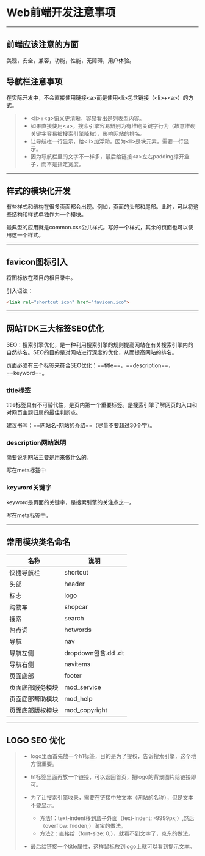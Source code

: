 # Web前端开发注意事项

---

## 前端应该注意的方面

美观，安全，兼容，功能，性能，无障碍，用户体验。







## 导航栏注意事项

在实际开发中，不会直接使用链接&lt;a&gt;而是使用&lt;li&gt;包含链接（&lt;li&gt;+&lt;a&gt;）的方式。

> * &lt;li&gt;+&lt;a&gt;语义更清晰，容易看出是列表型内容。
> * 如果直接使用&lt;a&gt;，搜索引擎容易辨别为有堆砌关键字行为（故意堆砌关键字容易被搜索引擎降权），影响网站的排名。
> * 让导航栏一行显示，给&lt;li&gt;加浮动，因为&lt;li&gt;是块元素，需要一行显示。
> * 因为导航栏里的文字不一样多，最后给链接&lt;a&gt;左右padding撑开盒子，而不是指定宽度。

---

## 样式的模块化开发

有些样式和结构在很多页面都会出现。例如，页面的头部和尾部。此时，可以将这些结构和样式单独作为一个模块。

最典型的应用就是common.css公共样式。写好一个样式，其余的页面也可以使用这一个样式。

---

## favicon图标引入

将图标放在项目的根目录中。

引入语法：

```html
<link rel="shortcut icon" href="favicon.ico">
```

---

## 网站TDK三大标签SEO优化

SEO：搜索引擎优化，是一种利用搜索引擎的规则提高网站在有关搜索引擎内的自然排名。SEO的目的是对网站进行深度的优化，从而提高网站的排名。

页面必须有三个标签来符合SEO优化：==title==，==description==，==keyword==。

### title标签

title标签具有不可替代性，是页内第一个重要标签。是搜索引擎了解网页的入口和对网页主题归属的最佳判断点。

建议书写：==网站名-网站的介绍==（尽量不要超过30个字）。

### description网站说明

简要说明网站主要是用来做什么的。

写在meta标签中

### keyword关键字

keyword是页面的关键字，是搜索引擎的关注点之一。

写在meta标签中。

---

## 常用模块类名命名

| 名称             | 说明                |
| ---------------- | ------------------- |
| 快捷导航栏       | shortcut            |
| 头部             | header              |
| 标志             | logo                |
| 购物车           | shopcar             |
| 搜索             | search              |
| 热点词           | hotwords            |
| 导航             | nav                 |
| 导航左侧         | dropdown包含.dd .dt |
| 导航右侧         | navitems            |
| 页面底部         | footer              |
| 页面底部服务模块 | mod_service         |
| 页面底部帮助模块 | mod_help            |
| 页面底部版权模块 | mod_copyright       |

---

## LOGO SEO 优化

> * logo里面首先放一个h1标签，目的是为了提权，告诉搜索引擎，这个地方很重要。
> * h1标签里面再放一个链接，可以返回首页，把logo的背景图片给链接即可。
> * 为了让搜索引擎收录，需要在链接中放文本（网站的名称），但是文本不要显示。
>   * 方法1：text-indent移到盒子外面（text-indent: -9999px;）,然后（overflow: hidden;）淘宝的做法。
>   * 方法2：直接给（font-size: 0;），就看不到文字了，京东的做法。
>
> * 最后给链接一个title属性，这样鼠标放到logo上就可以看到提示文本。

